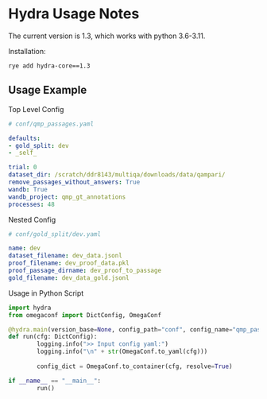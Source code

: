 # Hydra Usage Notes

The current version is 1.3, which works with python 3.6-3.11.

Installation:
```shell
rye add hydra-core==1.3
```

## Usage Example

Top Level Config
```yaml
# conf/qmp_passages.yaml

defaults:
- gold_split: dev
- _self_

trial: 0
dataset_dir: /scratch/ddr8143/multiqa/downloads/data/qampari/
remove_passages_without_answers: True
wandb: True
wandb_project: qmp_gt_annotations
processes: 48
```

Nested Config
```yaml
# conf/gold_split/dev.yaml

name: dev
dataset_filename: dev_data.jsonl
proof_filename: dev_proof_data.pkl
proof_passage_dirname: dev_proof_to_passage
gold_filename: dev_data_gold.jsonl
```

Usage in Python Script
```python
import hydra
from omegaconf import DictConfig, OmegaConf

@hydra.main(version_base=None, config_path="conf", config_name="qmp_passages")
def run(cfg: DictConfig):
		logging.info(">> Input config yaml:")
		logging.info("\n" + str(OmegaConf.to_yaml(cfg)))
	
		config_dict = OmegaConf.to_container(cfg, resolve=True)

if __name__ == "__main__":
		run()
```

